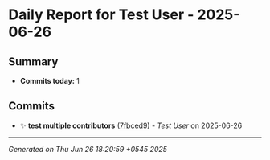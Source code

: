 # Daily Report for Test User - 2025-06-26

## Summary

- **Commits today:** 1

## Commits

- ✨ **test multiple contributors** ([7fbced9](../../commit/7fbced9)) - _Test User_ on 2025-06-26

---

_Generated on Thu Jun 26 18:20:59 +0545 2025_
